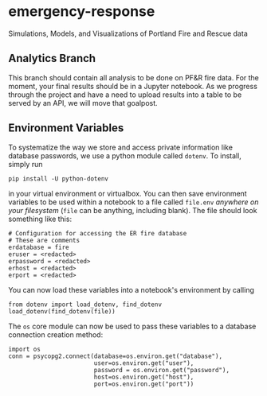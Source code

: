 # emergency-response

Simulations, Models, and Visualizations of Portland Fire and Rescue data

## Analytics Branch

This branch should contain all analysis to be done on PF&R fire data.  For the
moment, your final results should be in a Jupyter notebook.  As we progress
through the project and have a need to upload results into a table to be served
by an API, we will move that goalpost.

## Environment Variables

To systematize the way we store and access private information like database
passwords, we use a python module called `dotenv`.  To install, simply run

    pip install -U python-dotenv

in your virtual environment or virtualbox.  You can then save environment
variables to be used within a notebook to a file called `file.env` *anywhere on 
your filesystem* (`file` can be anything, including blank).  The file should
look something like this:

    # Configuration for accessing the ER fire database
    # These are comments
    erdatabase = fire
    eruser = <redacted>
    erpassword = <redacted>
    erhost = <redacted>
    erport = <redacted>

You can now load these variables into a notebook's environment by calling

    from dotenv import load_dotenv, find_dotenv
    load_dotenv(find_dotenv(file))

The `os` core module can now be used to pass these variables to a database
connection creation method:

    import os
    conn = psycopg2.connect(database=os.environ.get("database"),
                            user=os.environ.get("user"), 
                            password = os.environ.get("password"), 
                            host=os.environ.get("host"),
                            port=os.environ.get("port"))

